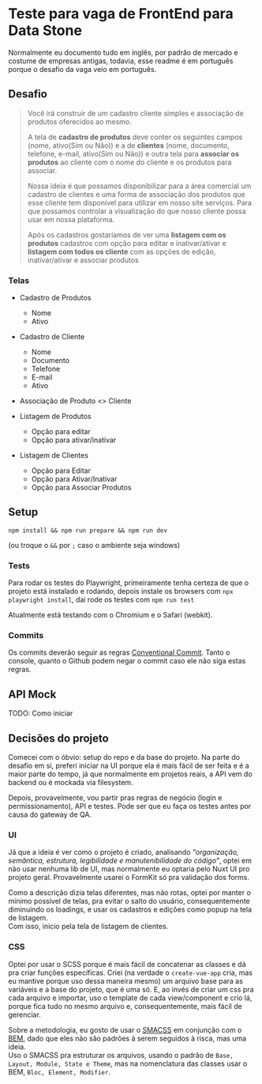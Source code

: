 # Teste para vaga de FrontEnd para Data Stone

Normalmente eu documento tudo em inglês, por padrão de mercado e costume de empresas antigas, todavia, esse readme é em português porque o desafio da vaga veio em português.

## Desafio

> Você irá construir de um cadastro cliente simples e associação de produtos oferecidos ao mesmo.  
>
> A tela de **cadastro de produtos** deve conter os seguintes campos (nome, ativo(Sim ou Não)) e a de **clientes** (nome, documento, telefone,
e-mail, ativo(Sim ou Não)) e outra tela para **associar os produtos** ao cliente com o nome do cliente e os produtos para associar.
>  
> Nossa ideia é que possamos disponibilizar para a área comercial um cadastro de clientes e uma forma de associação dos produtos que esse cliente tem
disponível para utilizar em nosso site serviços. Para que possamos controlar a visualização do que nosso cliente possa usar em nossa plataforma.  
>
> Após os cadastros gostaríamos de ver uma **listagem com os produtos** cadastros com opção para editar e inativar/ativar e **listagem com todos os cliente** com as opções de edição, inativar/ativar e associar produtos

### Telas

- Cadastro de Produtos
  - Nome
  - Ativo

- Cadastro de Cliente
  - Nome
  - Documento
  - Telefone
  - E-mail
  - Ativo

- Associação de Produto <> Cliente

- Listagem de Produtos
  - Opção para editar
  - Opção para ativar/inativar

- Listagem de Clientes
  - Opção para Editar
  - Opção para Ativar/Inativar
  - Opção para Associar Produtos

## Setup

`npm install && npm run prepare && npm run dev`

(ou troque o `&&` por `;` caso o ambiente seja windows)

### Tests

Para rodar os testes do Playwright, primeiramente tenha certeza de que o projeto está instalado e rodando, depois instale os browsers com `npx playwright install`, dai rode os testes com `npm run test`

Atualmente está testando com o Chromium e o Safari (webkit).

### Commits

Os commits deverão seguir as regras [Conventional Commit](https://www.conventionalcommits.org/en/v1.0.0/). Tanto o console, quanto o Github podem negar o commit caso ele não siga estas regras.

## API Mock

TODO: Como iniciar

## Decisões do projeto

Comecei com o óbvio: setup do repo e da base do projeto. Na parte do desafio em si, preferi iniciar na UI porque ela é mais fácil de ser feita e é a maior parte do tempo, já que normalmente em projetos reais, a API vem do backend ou é mockada via filesystem.

Depois, provavelmente, vou partir pras regras de negócio (login e permissionamento), API e testes. Pode ser que eu faça os testes antes por causa do gateway de QA.

### UI

Já que a ideia é ver como o projeto é criado, analisando _"organização, semântica, estrutura, legibilidade e manutenibilidade do código"_, optei em não usar nenhuma lib de UI, mas normalmente eu optaria pelo Nuxt UI pro projeto geral. Provavelmente usarei o FormKit só pra validação dos forms.

Como a descrição dizia telas diferentes, mas não rotas, optei por manter o mínimo possível de telas, pra evitar o salto do usuário, consequentemente diminuindo os loadings, e usar os cadastros e edições como popup na tela de listagem.  
Com isso, inicio pela tela de listagem de clientes.

### CSS

Optei por usar o SCSS porque é mais fácil de concatenar as classes e dá pra criar funções específicas. Criei (na verdade o `create-vue-app` cria, mas eu mantive porque uso dessa maneira mesmo) um arquivo base para as variáveis e a base do projeto, que é uma só. E, ao invés de criar um css pra cada arquivo e importar, uso o template de cada view/component e crio lá, porque fica tudo no mesmo arquivo e, consequentemente, mais fácil de gerenciar.

Sobre a metodologia, eu gosto de usar o [SMACSS](https://smacss.com/) em conjunção com o [BEM](https://getbem.com/), dado que eles não são padrões à serem seguidos à risca, mas uma ideia.  
Uso o SMACSS pra estruturar os arquivos, usando o padrão de `Base, Layout, Module, State e Theme`, mas na nomenclatura das classes usar o BEM, `Bloc, Element, Modifier`.
